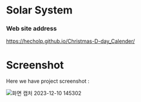 # Solar System

### Web site address

https://hecholp.github.io/Christmas-D-day_Calender/


# Screenshot
Here we have project screenshot :

![화면 캡처 2023-12-10 145302](https://github.com/HechoLP/Christmas-D-day_Calender/assets/153354744/7cf1cb49-8971-41d6-91d0-504e19f97068)
